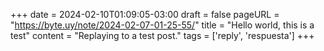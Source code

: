 +++
date = 2024-02-10T01:09:05-03:00
draft = false
pageURL = "https://byte.uy/note/2024-02-07-01-25-55/"
title = "Hello world, this is a test"
content = "Replaying to a test post."
tags = ['reply', 'respuesta']
+++

